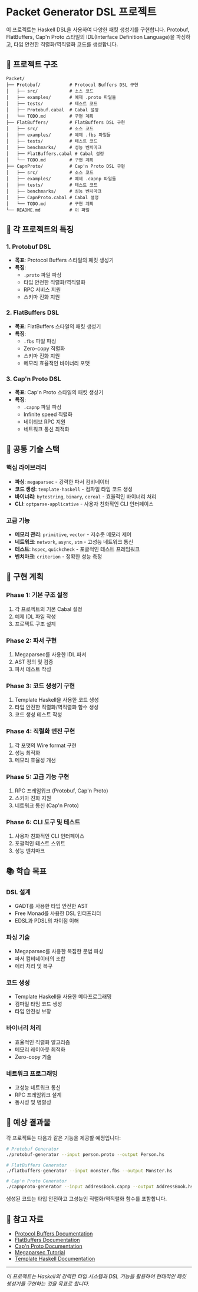 # Packet Generator DSL 프로젝트

이 프로젝트는 Haskell DSL을 사용하여 다양한 패킷 생성기를 구현합니다. Protobuf, FlatBuffers, Cap'n Proto 스타일의 IDL(Interface Definition Language)을 파싱하고, 타입 안전한 직렬화/역직렬화 코드를 생성합니다.

## 📁 프로젝트 구조

```
Packet/
├── Protobuf/           # Protocol Buffers DSL 구현
│   ├── src/            # 소스 코드
│   ├── examples/       # 예제 .proto 파일들
│   ├── tests/          # 테스트 코드
│   ├── Protobuf.cabal  # Cabal 설정
│   └── TODO.md         # 구현 계획
├── FlatBuffers/        # FlatBuffers DSL 구현
│   ├── src/            # 소스 코드
│   ├── examples/       # 예제 .fbs 파일들
│   ├── tests/          # 테스트 코드
│   ├── benchmarks/     # 성능 벤치마크
│   ├── FlatBuffers.cabal # Cabal 설정
│   └── TODO.md         # 구현 계획
├── CapnProto/          # Cap'n Proto DSL 구현
│   ├── src/            # 소스 코드
│   ├── examples/       # 예제 .capnp 파일들
│   ├── tests/          # 테스트 코드
│   ├── benchmarks/     # 성능 벤치마크
│   ├── CapnProto.cabal # Cabal 설정
│   └── TODO.md         # 구현 계획
└── README.md           # 이 파일
```

## 🎯 각 프로젝트의 특징

### 1. Protobuf DSL
- **목표**: Protocol Buffers 스타일의 패킷 생성기
- **특징**: 
  - `.proto` 파일 파싱
  - 타입 안전한 직렬화/역직렬화
  - RPC 서비스 지원
  - 스키마 진화 지원

### 2. FlatBuffers DSL
- **목표**: FlatBuffers 스타일의 패킷 생성기
- **특징**:
  - `.fbs` 파일 파싱
  - Zero-copy 직렬화
  - 스키마 진화 지원
  - 메모리 효율적인 바이너리 포맷

### 3. Cap'n Proto DSL
- **목표**: Cap'n Proto 스타일의 패킷 생성기
- **특징**:
  - `.capnp` 파일 파싱
  - Infinite speed 직렬화
  - 네이티브 RPC 지원
  - 네트워크 통신 최적화

## 🔧 공통 기술 스택

### 핵심 라이브러리
- **파싱**: `megaparsec` - 강력한 파서 컴비네이터
- **코드 생성**: `template-haskell` - 컴파일 타임 코드 생성
- **바이너리**: `bytestring`, `binary`, `cereal` - 효율적인 바이너리 처리
- **CLI**: `optparse-applicative` - 사용자 친화적인 CLI 인터페이스

### 고급 기능
- **메모리 관리**: `primitive`, `vector` - 저수준 메모리 제어
- **네트워크**: `network`, `async`, `stm` - 고성능 네트워크 통신
- **테스트**: `hspec`, `quickcheck` - 포괄적인 테스트 프레임워크
- **벤치마크**: `criterion` - 정확한 성능 측정

## 🚀 구현 계획

### Phase 1: 기본 구조 설정
1. 각 프로젝트의 기본 Cabal 설정
2. 예제 IDL 파일 작성
3. 프로젝트 구조 설계

### Phase 2: 파서 구현
1. Megaparsec를 사용한 IDL 파서
2. AST 정의 및 검증
3. 파서 테스트 작성

### Phase 3: 코드 생성기 구현
1. Template Haskell을 사용한 코드 생성
2. 타입 안전한 직렬화/역직렬화 함수 생성
3. 코드 생성 테스트 작성

### Phase 4: 직렬화 엔진 구현
1. 각 포맷의 Wire format 구현
2. 성능 최적화
3. 메모리 효율성 개선

### Phase 5: 고급 기능 구현
1. RPC 프레임워크 (Protobuf, Cap'n Proto)
2. 스키마 진화 지원
3. 네트워크 통신 (Cap'n Proto)

### Phase 6: CLI 도구 및 테스트
1. 사용자 친화적인 CLI 인터페이스
2. 포괄적인 테스트 스위트
3. 성능 벤치마크

## 📚 학습 목표

### DSL 설계
- GADT를 사용한 타입 안전한 AST
- Free Monad를 사용한 DSL 인터프리터
- EDSL과 PDSL의 차이점 이해

### 파싱 기술
- Megaparsec를 사용한 복잡한 문법 파싱
- 파서 컴비네이터의 조합
- 에러 처리 및 복구

### 코드 생성
- Template Haskell을 사용한 메타프로그래밍
- 컴파일 타임 코드 생성
- 타입 안전성 보장

### 바이너리 처리
- 효율적인 직렬화 알고리즘
- 메모리 레이아웃 최적화
- Zero-copy 기술

### 네트워크 프로그래밍
- 고성능 네트워크 통신
- RPC 프레임워크 설계
- 동시성 및 병렬성

## 🎯 예상 결과물

각 프로젝트는 다음과 같은 기능을 제공할 예정입니다:

```bash
# Protobuf Generator
./protobuf-generator --input person.proto --output Person.hs

# FlatBuffers Generator  
./flatbuffers-generator --input monster.fbs --output Monster.hs

# Cap'n Proto Generator
./capnproto-generator --input addressbook.capnp --output AddressBook.hs
```

생성된 코드는 타입 안전하고 고성능인 직렬화/역직렬화 함수를 포함합니다.

## 🔗 참고 자료

- [Protocol Buffers Documentation](https://developers.google.com/protocol-buffers/)
- [FlatBuffers Documentation](https://google.github.io/flatbuffers/)
- [Cap'n Proto Documentation](https://capnproto.org/)
- [Megaparsec Tutorial](https://markkarpov.com/tutorial/megaparsec.html)
- [Template Haskell Documentation](https://hackage.haskell.org/package/template-haskell)

---

*이 프로젝트는 Haskell의 강력한 타입 시스템과 DSL 기능을 활용하여 현대적인 패킷 생성기를 구현하는 것을 목표로 합니다.*
